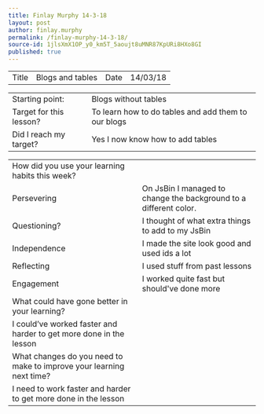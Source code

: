 ```yaml
---
title: Finlay Murphy 14-3-18
layout: post
author: finlay.murphy
permalink: /finlay-murphy-14-3-18/
source-id: 1jlsXmX1OP_y0_km5T_5aoujt8uMNR87KpURi8HXo8GI
published: true
---
```

<table>
  <tr>
    <td>Title</td>
    <td>Blogs and tables </td>
    <td>Date</td>
    <td>14/03/18</td>
  </tr>
</table>


<table>
  <tr>
    <td>Starting point:</td>
    <td> Blogs without tables</td>
  </tr>
  <tr>
    <td>Target for this lesson?</td>
    <td>To learn how to do tables and add them to our blogs</td>
  </tr>
  <tr>
    <td>Did I reach my target? </td>
    <td>Yes I now know how to add tables</td>
  </tr>
</table>


<table>
  <tr>
    <td>How did you use your learning habits this week?</td>
    <td></td>
  </tr>
  <tr>
    <td>Persevering</td>
    <td>On JsBin I managed to change the background to a different color.</td>
  </tr>
  <tr>
    <td>Questioning?</td>
    <td>I thought of what extra things to add to my JsBin</td>
  </tr>
  <tr>
    <td>Independence</td>
    <td>I made the site look good and used ids a lot</td>
  </tr>
  <tr>
    <td>Reflecting</td>
    <td>I used stuff from past lessons</td>
  </tr>
  <tr>
    <td>Engagement</td>
    <td>I worked quite fast but should've done more</td>
  </tr>
  <tr>
    <td>What could have gone better in your learning?</td>
    <td></td>
  </tr>
  <tr>
    <td> I could’ve worked faster and harder to get more done in the lesson</td>
    <td></td>
  </tr>
  <tr>
    <td>What changes do you need to make to improve your learning next time?</td>
    <td></td>
  </tr>
  <tr>
    <td>I need to work faster and harder to get more done in the lesson</td>
    <td></td>
  </tr>
</table>



